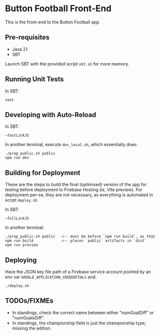 # Button Football Front-End
This is the front-end to the Button Football app.

## Pre-requisites
- Java 21
- SBT

Launch SBT with the provided script `sbt.sh` for more memory.

## Running Unit Tests

In SBT:

    test

## Developing with Auto-Reload

In SBT:

    ~fastLinkJS

In another terminal, execute `dev_local.sh`, which essentially does:

    ./prep_public.sh public
    npm run dev

## Building for Deployment

These are the steps to build the final (optimised) version of the app for testing before deployment to Firebase Hosting
(ie, Vite preview).  For deployment per-se, they are not necessary, as everything is automated in script `deploy.sh`.

In SBT:

    ~fullLinkJS

In another terminal:

    ./prep_public.sh public   <-- must be before `npm run build`, as that
    npm run build             <-- places `public` artifacts in `dist`
    npm run preview

## Deploying

Have the JSON key file path of a Firebase service account pointed by an env var `GOOGLE_APPLICATION_CREDENTIALS` and:

    ./deploy.sh

## TODOs/FIXMEs

- In standings, check the correct name between either "numGoalDiff" or "numGoalsDiff".
- In standings, the championship field is just the championship type, missing the edition.